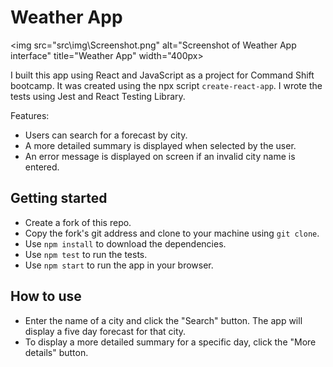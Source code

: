 # Weather App

<img src="src\img\Screenshot.png" alt="Screenshot of Weather App interface" title="Weather App" width="400px><br>

I built this app using React and JavaScript as a project for Command Shift bootcamp. It was created using the npx script `create-react-app`. I wrote the tests using Jest and React Testing Library.

Features:
- Users can search for a forecast by city.
- A more detailed summary is displayed when selected by the user.
- An error message is displayed on screen if an invalid city name is entered.

## Getting started

- Create a fork of this repo.
- Copy the fork's git address and clone to your machine using `git clone`. 
- Use `npm install` to download the dependencies.
- Use `npm test` to run the tests.
- Use `npm start` to run the app in your browser.

## How to use

- Enter the name of a city and click the "Search" button. The app will display a five day forecast for that city.
- To display a more detailed summary for a specific day, click the "More details" button.


